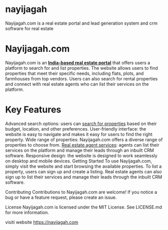 # nayijagah
Nayijagah.com is a real estate portal and lead generation system and crm software for real estate

<h1>Nayijagah.com</h1>

Nayijagah.com is an <strong><a href="https://nayijagah.com">India-based real estate portal</a></strong> that offers users a platform to search for and list properties. The website allows users to find properties that meet their specific needs, including flats, plots, and farmhouses from top vendors. Users can also search for rental properties and connect with real estate agents who can list their services on the platform.

<h1>Key Features</h1>

Advanced search options: users can <a href="https://nayijagah.com">search for properties</a> based on their budget, location, and other preferences.
User-friendly interface: the website is easy to navigate and makes it easy for users to find the right property.
Wide range of properties: Nayijagah.com offers a diverse range of properties to choose from.
<a href="https://nayijagah.com">Real estate agent services</a>: agents can list their services on the platform and manage their leads through an inbuilt CRM software.
Responsive design: the website is designed to work seamlessly on desktop and mobile devices.
Getting Started
To use Nayijagah.com, simply visit the website and start browsing the available properties. To list a property, users can sign up and create a listing. Real estate agents can also sign up to list their services and manage their leads through the inbuilt CRM software.

Contributing
Contributions to Nayijagah.com are welcome! If you notice a bug or have a feature request, please create an issue.

License
Nayijagah.com is licensed under the MIT License. See LICENSE.md for more information.

visiti website https://nayijagah.com
